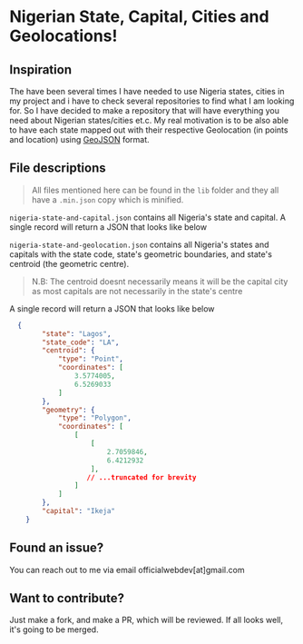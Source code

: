 # Nigerian State, Capital, Cities and Geolocations!


## Inspiration
The have been several times I have needed to use Nigeria states, cities in my project and i have to check several repositories to find what I am looking for. So I have decided to make a repository that will have everything you need about Nigerian states/cities et.c.
My real motivation is to be also able to have each state mapped out with their respective Geolocation (in points and location) using [GeoJSON](https://datatracker.ietf.org/doc/html/rfc7946) format.


## File descriptions

> All files mentioned here can be found in the `lib` folder and they all have a `.min.json` copy which is minified.

`nigeria-state-and-capital.json` contains all Nigeria's state and capital.
A single record will return a JSON that looks like below



`nigeria-state-and-geolocation.json` contains all Nigeria's states and capitals with the state code, state's geometric boundaries, and state's centroid (the geometric centre).

 > N.B: The centroid doesnt necessarily means it will be the capital city as most capitals are not necessarily in the state's centre

A single record will return a JSON that looks like below

```json
  {
        "state": "Lagos",
        "state_code": "LA",
        "centroid": {
            "type": "Point",
            "coordinates": [
                3.5774005,
                6.5269033
            ]
        },
        "geometry": {
            "type": "Polygon",
            "coordinates": [
                [
                    [
                        2.7059846,
                        6.4212932
                    ],
                   // ...truncated for brevity
                ]
            ]
        },
        "capital": "Ikeja"
    }
```

## Found an issue?

You can reach out to me via email officialwebdev[at]gmail.com

## Want to contribute?

Just make a fork, and make a PR, which will be reviewed. If all looks well, it's going to be merged.

